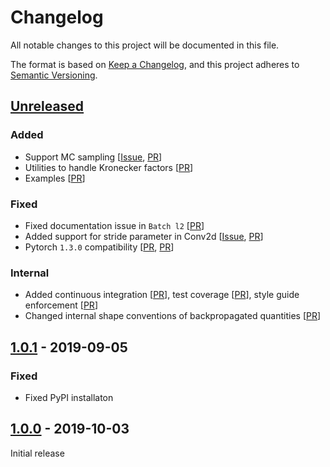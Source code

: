 # Changelog
All notable changes to this project will be documented in this file.

The format is based on [Keep a Changelog](https://keepachangelog.com/en/1.0.0/),
and this project adheres to [Semantic Versioning](https://semver.org/spec/v2.0.0.html).

## [Unreleased]
### Added
- Support MC sampling 
  [[Issue](https://github.com/f-dangel/backpack/issues/21),
  [PR](https://github.com/f-dangel/backpack/pull/36)]
- Utilities to handle Kronecker factors 
  [[PR](https://github.com/f-dangel/backpack/pull/17)]
- Examples 
  [[PR](https://github.com/f-dangel/backpack/pull/34)]
  
### Fixed
- Fixed documentation issue in `Batch l2` 
  [[PR](https://github.com/f-dangel/backpack/pull/33)]
- Added support for stride parameter in Conv2d 
  [[Issue](https://github.com/f-dangel/backpack/issues/30), 
  [PR](https://github.com/f-dangel/backpack/pull/31)]
- Pytorch `1.3.0` compatibility 
  [[PR](https://github.com/f-dangel/backpack/pull/8), 
  [PR](https://github.com/f-dangel/backpack/pull/9)]
  
### Internal
- Added 
  continuous integration [[PR](https://github.com/f-dangel/backpack/pull/19)],
  test coverage [[PR](https://github.com/f-dangel/backpack/pull/25)],
  style guide enforcement [[PR](https://github.com/f-dangel/backpack/pull/27)]
- Changed internal shape conventions of backpropagated quantities 
  [[PR](https://github.com/f-dangel/backpack/pull/37)]

## [1.0.1] - 2019-09-05
### Fixed
- Fixed PyPI installaton 

## [1.0.0] - 2019-10-03 
Initial release

[Unreleased]: https://github.com/f-dangel/backpack/compare/v1.0.1...HEAD
[1.0.1]: https://github.com/f-dangel/backpack/compare/1.0.0...1.0.1
[1.0.0]: https://github.com/f-dangel/backpack/releases/tag/1.0.1

